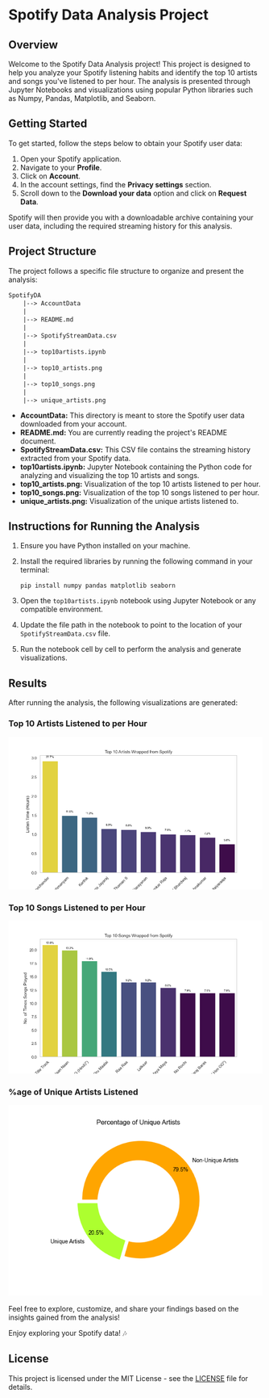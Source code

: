 # Spotify Data Analysis Project

## Overview

Welcome to the Spotify Data Analysis project! This project is designed to help you analyze your Spotify listening habits and identify the top 10 artists and songs you've listened to per hour. The analysis is presented through Jupyter Notebooks and visualizations using popular Python libraries such as Numpy, Pandas, Matplotlib, and Seaborn.

## Getting Started

To get started, follow the steps below to obtain your Spotify user data:

1. Open your Spotify application.
2. Navigate to your **Profile**.
3. Click on **Account**.
4. In the account settings, find the **Privacy settings** section.
5. Scroll down to the **Download your data** option and click on **Request Data**.

Spotify will then provide you with a downloadable archive containing your user data, including the required streaming history for this analysis.

## Project Structure

The project follows a specific file structure to organize and present the analysis:

```
SpotifyDA
	|--> AccountData
	|
	|--> README.md
	|
	|--> SpotifyStreamData.csv
	|
	|--> top10artists.ipynb
	|
	|--> top10_artists.png
	|
	|--> top10_songs.png
	|
	|--> unique_artists.png
```

- **AccountData:** This directory is meant to store the Spotify user data downloaded from your account.
- **README.md:** You are currently reading the project's README document.
- **SpotifyStreamData.csv:** This CSV file contains the streaming history extracted from your Spotify data.
- **top10artists.ipynb:** Jupyter Notebook containing the Python code for analyzing and visualizing the top 10 artists and songs.
- **top10_artists.png:** Visualization of the top 10 artists listened to per hour.
- **top10_songs.png:** Visualization of the top 10 songs listened to per hour.
- **unique_artists.png:** Visualization of the unique artists listened to.

## Instructions for Running the Analysis

1. Ensure you have Python installed on your machine.
2. Install the required libraries by running the following command in your terminal:

   ```
   pip install numpy pandas matplotlib seaborn
   ```

3. Open the `top10artists.ipynb` notebook using Jupyter Notebook or any compatible environment.
4. Update the file path in the notebook to point to the location of your `SpotifyStreamData.csv` file.
5. Run the notebook cell by cell to perform the analysis and generate visualizations.

## Results

After running the analysis, the following visualizations are generated:

### Top 10 Artists Listened to per Hour

![Top 10 Artists](./top10_artists.png)

### Top 10 Songs Listened to per Hour

![Top 10 Songs](./top10_songs.png)

### %age of Unique Artists Listened

![Unique Artists](./unique_artists.png)

Feel free to explore, customize, and share your findings based on the insights gained from the analysis!


Enjoy exploring your Spotify data! 🎶

## License

This project is licensed under the MIT License - see the [LICENSE](LICENSE) file for details.
